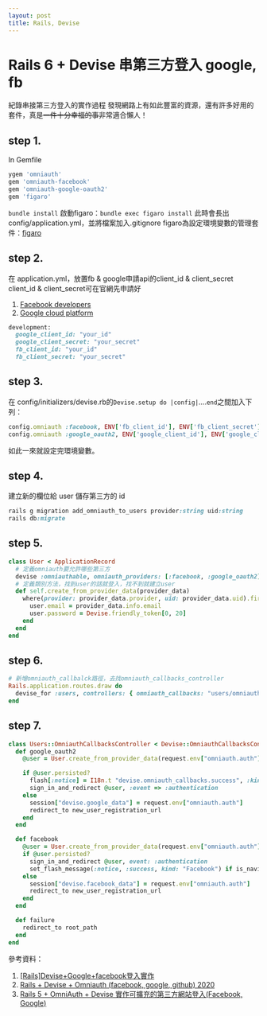 ```yaml
---
layout: post
title: Rails, Devise
---
```


# Rails 6 + Devise 串第三方登入 google, fb

紀錄串接第三方登入的實作過程
發現網路上有如此豐富的資源，還有許多好用的套件，真是<del>一件十分幸福的事</del>非常適合懶人！

## step 1.

In Gemfile

```ruby
ygem 'omniauth'
gem 'omniauth-facebook'
gem 'omniauth-google-oauth2'
gem 'figaro'
```
`bundle install`
啟動figaro：`bundle exec figaro install`
此時會長出config/application.yml，並將檔案加入.gitignore
figaro為設定環境變數的管理套件：[figaro](https://github.com/laserlemon/figaro)

## step 2.

在 application.yml，放置fb & google申請api的client_id & client_secret
client_id & client_secret可在官網先申請好
1. [Facebook developers](https://developers.facebook.com)
2. [Google cloud platform](https://cloud.google.com)

```ruby
development:
  google_client_id: "your_id"
  google_client_secret: "your_secret"
  fb_client_id: "your_id"
  fb_client_secret: "your_secret"
```
## step 3.

在 config/initializers/devise.rb的`Devise.setup do |config|`....`end`之間加入下列：

```ruby
config.omniauth :facebook, ENV['fb_client_id'], ENV['fb_client_secret'], scope: "public_profile,email", info_fields: "email,name"
config.omniauth :google_oauth2, ENV['google_client_id'], ENV['google_client_secret'],{access_type: "offline", approval_prompt: ""}
```
如此一來就設定完環境變數。

## step 4.

建立新的欄位給 user 儲存第三方的 id
```ruby
rails g migration add_omniauth_to_users provider:string uid:string
rails db:migrate
```

## step 5.

```ruby
class User < ApplicationRecord
  # 定義omniauth要允許哪些第三方
  devise :omniauthable, omniauth_providers: [:facebook, :google_oauth2]
  # 定義類別方法，找到user的話就登入，找不到就建立user
  def self.create_from_provider_data(provider_data)
    where(provider: provider_data.provider, uid: provider_data.uid).first_or_create do |user|
      user.email = provider_data.info.email
      user.password = Devise.friendly_token[0, 20]
    end
  end
end
```

## step 6.

```ruby
# 新增omniauth_callbalck路徑，去找omniauth_callbacks_controller
Rails.application.routes.draw do
  devise_for :users, controllers: { omniauth_callbacks: "users/omniauth_callbacks" }
end
```

## step 7.

```ruby
class Users::OmniauthCallbacksController < Devise::OmniauthCallbacksController
  def google_oauth2
    @user = User.create_from_provider_data(request.env["omniauth.auth"])

    if @user.persisted?
      flash[:notice] = I18n.t "devise.omniauth_callbacks.success", :kind => "Google"
      sign_in_and_redirect @user, :event => :authentication
    else
      session["devise.google_data"] = request.env["omniauth.auth"]
      redirect_to new_user_registration_url
    end
  end

  def facebook
    @user = User.create_from_provider_data(request.env["omniauth.auth"])
    if @user.persisted?
      sign_in_and_redirect @user, event: :authentication
      set_flash_message(:notice, :success, kind: "Facebook") if is_navigational_format?
    else
      session["devise.facebook_data"] = request.env["omniauth.auth"]
      redirect_to new_user_registration_url
    end
  end

  def failure
    redirect_to root_path
  end
end
```

參考資料：

1. [[Rails]Devise+Google+facebook登入實作](https://medium.com/@cindyliu923/rails-devise-google-fecebook登入實作-ebfb3170b0a8)
2. [Rails + Devise + Omniauth (facebook, google, github) 2020](https://www.youtube.com/watch?v=Dd8dOAL6WYs&t=2236s)
3. [Rails 5 + OmniAuth + Devise 實作可擴充的第三方網站登入(Facebook, Google)](https://blog.niclin.tw/2017/08/26/rails-5---omniauth---devise-實作可擴充的第三方網站登入facebook-google/)